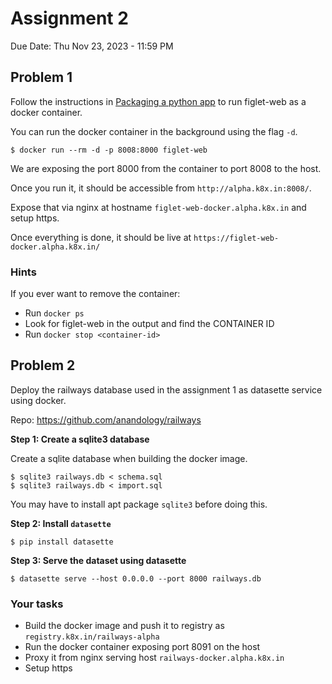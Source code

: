 # Assignment 2

Due Date: Thu Nov 23, 2023 - 11:59 PM

## Problem 1

Follow the instructions in [Packaging a python app](../../ports/#figlet-web) to run figlet-web as a docker container.

You can run the docker container in the background using the flag `-d`.

```
$ docker run --rm -d -p 8008:8000 figlet-web
```

We are exposing the port 8000 from the container to port 8008 to the host.

Once you run it, it should be accessible from `http://alpha.k8x.in:8008/`.

Expose that via nginx at hostname `figlet-web-docker.alpha.k8x.in` and setup https.

Once everything is done, it should be live at `https://figlet-web-docker.alpha.k8x.in/`

### Hints

If you ever want to remove the container:

* Run `docker ps`
* Look for figlet-web in the output  and find the CONTAINER ID
* Run `docker stop <container-id>`

## Problem 2

Deploy the railways database used in the assignment 1 as datasette service using docker.

Repo: https://github.com/anandology/railways


**Step 1: Create a sqlite3 database**

Create a sqlite database when building the docker image.

```
$ sqlite3 railways.db < schema.sql
$ sqlite3 railways.db < import.sql
```

You may have to install apt package `sqlite3` before doing this.

**Step 2: Install `datasette`**

```
$ pip install datasette
```

**Step 3: Serve the dataset using datasette**

```
$ datasette serve --host 0.0.0.0 --port 8000 railways.db
```

### Your tasks

* Build the docker image and push it to registry as `registry.k8x.in/railways-alpha`
* Run the docker container exposing port 8091 on the host
* Proxy it from nginx serving host `railways-docker.alpha.k8x.in`
* Setup https
